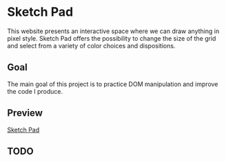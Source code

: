 # Sketch Pad

This website presents an interactive space where we can draw anything in pixel style.
Sketch Pad offers the possibility to change the size of the grid and select from a variety of color choices and dispositions.

## Goal

The main goal of this project is to practice DOM manipulation and improve the code I produce.

## Preview

[Sketch Pad](https://haveadream1.github.io/sketchPad/)

## TODO
